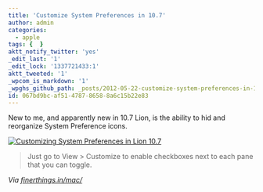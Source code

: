 ```yaml
---
title: 'Customize System Preferences in 10.7'
author: admin
categories:
  - apple
tags: {  }
aktt_notify_twitter: 'yes'
_edit_last: '1'
_edit_lock: '1337721433:1'
aktt_tweeted: '1'
_wpcom_is_markdown: '1'
_wpghs_github_path: _posts/2012-05-22-customize-system-preferences-in-10-7.md
id: 067bd9bc-af51-4787-8658-8a6c15b22e83
---
```

<p>New to me, and apparently new in 10.7 Lion, is the ability to hid and reorganize System Preference icons.</p>
<p><a href="https://chrisenns.com/wp-content/uploads/2012/05/Customizing-System-Preferences.jpg"><img src="https://chrisenns.com/wp-content/uploads/2012/05/Customizing-System-Preferences.jpg" alt="Customizing System Preferences in Lion 10.7" title="Customizing System Preferences in Lion 10.7" class="aligncenter size-full wp-image-20431" /></a></p>
<blockquote><p>
  Just go to View > Customize to enable checkboxes next to each pane that you can toggle.
</p></blockquote>
<p><em>Via <a href="http://finerthings.in/mac/system-preferences-hide-os-x-lion">finerthings.in/mac/</a></em></p>
